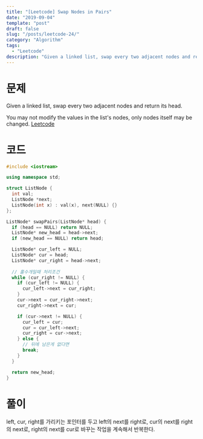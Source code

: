 ```yaml
---
title: "[Leetcode] Swap Nodes in Pairs"
date: "2019-09-04"
template: "post"
draft: false
slug: "/posts/leetcode-24/"
category: "Algorithm"
tags:
  - "Leetcode"
description: "Given a linked list, swap every two adjacent nodes and return its head."
---
```


# 문제

Given a linked list, swap every two adjacent nodes and return its head.

You may not modify the values in the list's nodes, only nodes itself may be changed. [Leetcode](https://leetcode.com/problems/swap-nodes-in-pairs/)

# 코드

```c++
#include <iostream>

using namespace std;

struct ListNode {
  int val;
  ListNode *next;
  ListNode(int x) : val(x), next(NULL) {}
};

ListNode* swapPairs(ListNode* head) {
  if (head == NULL) return NULL;
  ListNode* new_head = head->next;
  if (new_head == NULL) return head; 

  ListNode* cur_left = NULL;  
  ListNode* cur = head;
  ListNode* cur_right = head->next;
  
  // 홀수개일때 처리조건
  while (cur_right != NULL) {
    if (cur_left != NULL) {
      cur_left->next = cur_right;
    }
    cur->next = cur_right->next;
    cur_right->next = cur;

    if (cur->next != NULL) {
      cur_left = cur;
      cur = cur_left->next;
      cur_right = cur->next;
    } else {
      // 뒤에 남은게 없다면
      break;
    }
  }

  return new_head;
}
```

# 풀이

left, cur, right를 가리키는 포인터를 두고 left의 next를 right로, cur의 next를 right의 next로, right의 next를 cur로 바꾸는 작업을 계속해서 반복한다.
